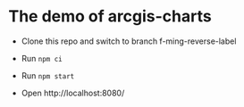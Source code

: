 # The demo of arcgis-charts

- Clone this repo and switch to branch f-ming-reverse-label

- Run `npm ci`

- Run `npm start`

- Open http://localhost:8080/
